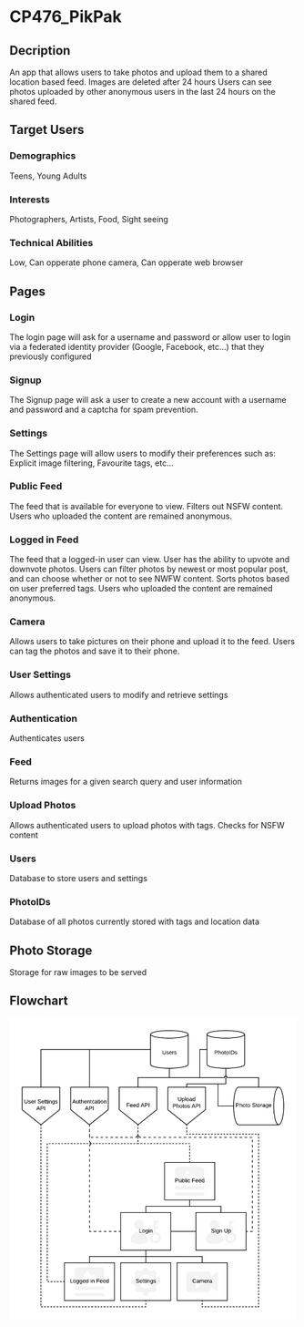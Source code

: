 # CP476_PikPak

## Decription

An app that allows users to take photos and upload them to a shared location based feed.
Images are deleted after 24 hours
Users can see photos uploaded by other anonymous users in the last 24 hours on the shared feed.

## Target Users

### Demographics
Teens, Young Adults
### Interests
Photographers, Artists, Food, Sight seeing
### Technical Abilities
Low, Can opperate phone camera, Can opperate web browser

## Pages
### Login
The login page will ask for a username and password or allow user to login via a federated identity provider (Google, Facebook, etc...) that they previously configured
### Signup
The Signup page will ask a user to create a new account with a username and password and a captcha for spam prevention.
### Settings
The Settings page will allow users to modify their preferences such as: Explicit image filtering, Favourite tags, etc...
### Public Feed
The feed that is available for everyone to view. Filters out NSFW content.
Users who uploaded the content are remained anonymous.
### Logged in Feed
The feed that a logged-in user can view. User has the ability to upvote and downvote photos.
Users can filter photos by newest or most popular post, and can choose whether or not to see NWFW content.
Sorts photos based on user preferred tags.
Users who uploaded the content are remained anonymous.
### Camera
Allows users to take pictures on their phone and upload it to the feed. Users can tag the photos and save it to their phone.
### User Settings
Allows authenticated users to modify and retrieve settings
### Authentication
Authenticates users
### Feed
Returns images for a given search query and user information
### Upload Photos
Allows authenticated users to upload photos with tags. Checks for NSFW content
### Users
Database to store users and settings
### PhotoIDs
Database of all photos currently stored with tags and location data
## Photo Storage
Storage for raw images to be served
## Flowchart
![flowchart](PikPak.png)
